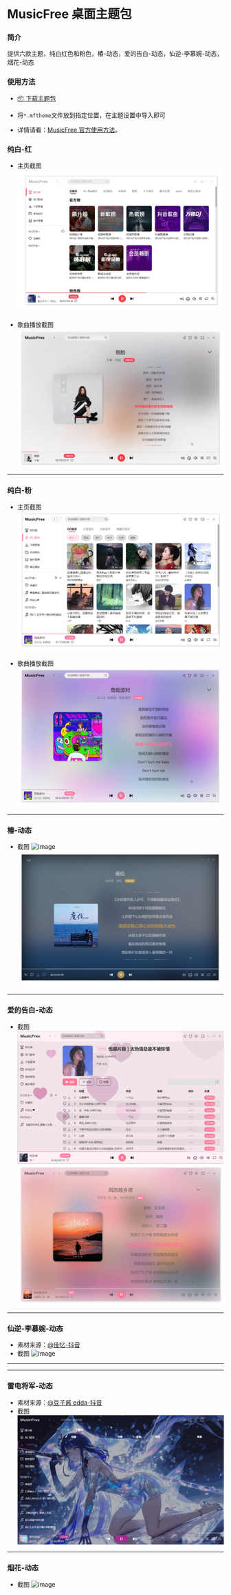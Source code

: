 # MusicFree 桌面主题包

### 简介

提供六款主题，纯白红色和粉色，椿-动态，爱的告白-动态，仙逆-李慕婉-动态，烟花-动态

### 使用方法

- [📦️ 下载主题包](https://github.com/akFace/MusicFreeTheme/releases)

- 将`*.mftheme`文件放到指定位置，在主题设置中导入即可

- 详情请看：[MusicFree 官方使用方法](https://github.com/maotoumao/MusicFreeThemePacks)。

### 纯白-红

- 主页截图
  ![image](https://raw.githubusercontent.com/akFace/MusicFreeTheme/master/preview/home.jpg)

- 歌曲播放截图
  ![image](https://raw.githubusercontent.com/akFace/MusicFreeTheme/master/preview/detail.jpg)

---

### 纯白-粉

- 主页截图
  ![image](https://raw.githubusercontent.com/akFace/MusicFreeTheme/master/preview/home-pink.jpg)

- 歌曲播放截图
  ![image](https://raw.githubusercontent.com/akFace/MusicFreeTheme/master/preview/detail-pink.jpg)

---

### 椿-动态

- 截图
  ![image](https://raw.githubusercontent.com/akFace/MusicFreeTheme/master/preview/chun.gif)
  ![image](https://raw.githubusercontent.com/akFace/MusicFreeTheme/master/preview/detail-chun.jpg)

---

### 爱的告白-动态

- 截图
  ![image](https://raw.githubusercontent.com/akFace/MusicFreeTheme/master/preview/love-dynamic.gif)
  ![image](https://raw.githubusercontent.com/akFace/MusicFreeTheme/master/preview/detail-love-dynamic.jpg)

---

### 仙逆-李慕婉-动态

- 素材来源：[@佳忆-抖音](https://www.douyin.com/video/7490139609221909817)
- 截图
  ![image](https://raw.githubusercontent.com/akFace/MusicFreeTheme/master/preview/limuwan.gif)

---

---

### 雷电将军-动态

- 素材来源：[@豆子酱 edda-抖音](https://www.douyin.com/video/7524924078063439145)
- 截图
  ![image](https://raw.githubusercontent.com/akFace/MusicFreeTheme/master/preview/ld.gif)

---

### 烟花-动态

- 截图
  ![image](https://raw.githubusercontent.com/akFace/MusicFreeTheme/master/preview/fireworks.gif)
